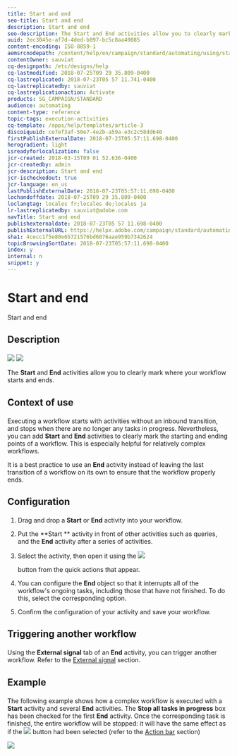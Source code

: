 ```yaml
---
title: Start and end
seo-title: Start and end
description: Start and end
seo-description: The Start and End activities allow you to clearly mark where your workflow starts and ends.
uuid: 2ec3045e-af7d-4ded-b897-bc5c8aa49085
content-encoding: ISO-8859-1
aemsrcnodepath: /content/help/en/campaign/standard/automating/using/start-and-end
contentOwner: sauviat
cq-designpath: /etc/designs/help
cq-lastmodified: 2018-07-25T09 29 35.809-0400
cq-lastreplicated: 2018-07-23T05 57 11.741-0400
cq-lastreplicatedby: sauviat
cq-lastreplicationaction: Activate
products: SG_CAMPAIGN/STANDARD
audience: automating
content-type: reference
topic-tags: execution-activities
cq-template: /apps/help/templates/article-3
discoiquuid: ce7ef3af-50e7-4e2b-a59a-e3c2c58dd640
firstPublishExternalDate: 2018-07-23T05:57:11.698-0400
herogradient: light
isreadyforlocalization: false
jcr-created: 2018-03-15T09 01 52.636-0400
jcr-createdby: admin
jcr-description: Start and end
jcr-ischeckedout: true
jcr-language: en_us
lastPublishExternalDate: 2018-07-23T05:57:11.698-0400
lochandoffdate: 2018-07-25T09 29 35.809-0400
loclangtag: locales fr;locales de;locales ja
lr-lastreplicatedby: sauviat@adobe.com
navTitle: Start and end
publishexternaldate: 2018-07-23T05 57 11.698-0400
publishExternalURL: https://helpx.adobe.com/campaign/standard/automating/using/start-and-end.html
sha1: 4cecc1f5e80e65721576bd6076aae959b7342624
topicBrowsingSortDate: 2018-07-23T05:57:11.698-0400
index: y
internal: n
snippet: y
---
```


# Start and end

Start and end

## <p>Description</p>

![](assets/start.png) ![](assets/end.png)

The **Start** and **End** activities allow you to clearly mark where your workflow starts and ends.

## <p>Context of use</p>

Executing a workflow starts with activities without an inbound transition, and stops when there are no longer any tasks in progress. Nevertheless, you can add **Start** and **End** activities to clearly mark the starting and ending points of a workflow. This is especially helpful for relatively complex workflows.

It is a best practice to use an **End** activity instead of leaving the last transition of a workflow on its own to ensure that the workflow properly ends.

## <p>Configuration</p>

1. Drag and drop a **Start** or **End** activity into your workflow.
1. Put the **Start ** activity in front of other activities such as queries, and the **End** activity after a series of activities.
1. Select the activity, then open it using the  ![](assets/edit_darkgrey-24px.png)

   button from the quick actions that appear.
1. You can configure the **End** object so that it interrupts all of the workflow's ongoing tasks, including those that have not finished. To do this, select the corresponding option.
1. Confirm the configuration of your activity and save your workflow.

## <p>Triggering another workflow</p>

Using the **External signal** tab of an **End** activity, you can trigger another workflow. Refer to the [External signal](../../automating/using/external-signal.md) section.

## <p>Example</p>

The following example shows how a complex workflow is executed with a **Start** activity and several **End** activities. The **Stop all tasks in progress** box has been checked for the first **End** activity. Once the corresponding task is finished, the entire workflow will be stopped: it will have the same effect as if the  ![](assets/stop_darkgrey-24px.png) button had been selected (refer to the [Action bar](../../automating/using/workflow-interface.md#action-bar) section)

![](assets/wkf_start_end_example.png)

